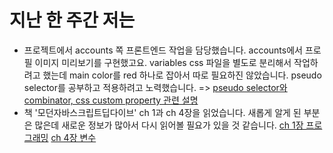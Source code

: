# 지난 한 주간 저는
- 프로젝트에서 accounts 쪽 프론트엔드 작업을 담당했습니다.
  accounts에서 프로필 이미지 미리보기를 구현했고요.
  variables css 파일을 별도로 분리해서 작업하려고 했는데 main color를 red 하나로 잡아서 따로 필요하진 않았습니다.
  pseudo selector를 공부하고 적용하려고 노력했습니다.
  => [pseudo selector와 combinator, css custom property 관련 설명](https://min-z.notion.site/Pseudo-Selectors-Combinator-fbe5461e34a844ef8d33fe6930b935d5)
- 책 '모던자바스크립트딥다이브' ch 1과 ch 4장을 읽었습니다. 새롭게 알게 된 부분은 많은데 새로운 정보가 많아서 다시 읽어볼 필요가 있을 것 같습니다.
  [ch 1장 프로그래밍](https://min-z.notion.site/01-66d7a6bdc7d04f06a9a5da14fdb462b8)
  [ch 4장 변수](https://min-z.notion.site/04-b1d53ab0e5174b38b4fe0823687aafa9)